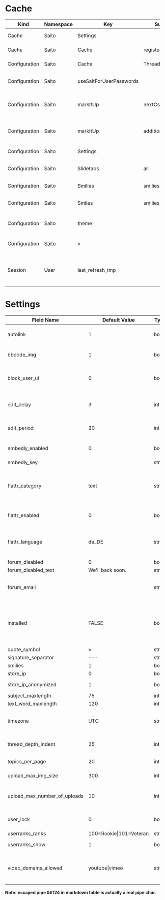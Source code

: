 Cache
=====

Kind 	| Namespace	| Key 			| Subkey			| Type 	| Comment
-----	| ---------	| ----			| -------			| ----	| -------
Cache | Saito 		| Settings 	| 						| 	| Siehe Configuration
Cache | Saito 		| Cache 		| registerGc 	| timestamp 	| timestamp of last registerGc
Configuration 	| Saito 	| Cache 	| Thread 	| bool 	| if true use thread cache
Configuration 	| Saito 	| useSaltForUserPasswords	| 	| bool 	| unsalted md5 mode for user passwords
Configuration 	| Saito		| markItUp	| nextCssId	| int 	| next CSS-ID for button in the markItUp-CSS
Configuration		| Saito		| markItUp 	| additionalButtons	| array 	| Additional buttons shown in the markItUpEditor
Configuration 	| Saito 	| Settings 	| 	| array 	| Array with App Settings
Configuration 	| Saito 	| Slidetabs 	| all 	| array 	| names of all installed slidetabs
Configuration 	| Saito 	| Smilies 	| smilies_all 	| array 	| Smilies from `smilies` table
Configuration 	| Saito 	| Smlies 	| smilies_all_html	| array 	| Html-formatierte Smilies	
Configuration 	| Saito 	| theme 	| 	| string	| theme name; default ist "default"
Configuration 	| Saito 	| v 	| 	| string	| internal revision number
Session 	| User 	| last_refresh_tmp 	| 	| integer	| Speichert letzten Session Login für Mark as Read


Settings
========


Field Name 	| Default Value 	| Type 	| Comment 
---------- 	| -------------	| ----- 	| -------
autolink 						| 1 	  | bool 	  | Try to autolink URLs in bbcode
bbcode_img 					| 1 	  | bool 	  | Multimedia in BBCode anzeigen
block_user_ui       | 0     | bool    | Allow Moderators to block users
edit_delay 					| 3 	  | int 	  | time in min. for edit without notice
edit_period 				| 20 	  | int 	  | time in min. for edit with notice
embedly_enabled     | 0     | bool    | Enable embedly support
embedly_key         |       | string  |
flattr_category 		| text  | string	| category tag used by flattr for entries. see flattr.com for available categories
flattr_enabled 			| 0 	  | bool 	  | enables flattr usage for users
flattr_language 		| de_DE | string	| language tag used by flattr for entries. see flattr.com for codes
forum_disabled 			| 0 	  | bool 	  | |
forum_disabled_text | We'll back soon.	| string	| 
forum_email 				| 	| string	| forum email address (admin contact)
installed 					| FALSE	| bool 		| true if installer has run and forum is installed; set in bootstrap.php
quote_symbol 	| » 	| string	| 
signature_separator 	| --- 	| string	| 
smilies 	| 1 	| bool 	| Use Smilies
store_ip            | 0   | bool  | Store user IPs
store_ip_anonymized | 1   | bool  | Store IPs anonymized
subject_maxlength 	| 75 	| int 	| 
text_word_maxlength | 120 	| int 	|
timezone						| UTC		| string | default time zone for showing time value
thread_depth_indent 	| 25 	| int 	| max indent level in index view 
topics_per_page	| 20 	| int 	| # of topic on index page 
upload_max_img_size 	| 300 	| int 	| Max. upload size in kB 
upload_max_number_of_uploads 	| 10 	| int 	| Max uploads per User. 0 menas no limit 
user_lock 	| 0 	| bool 	| user is not allowed to login 
userranks_ranks	| 100=Rookie&#124;101=Veteran	| string	|
userranks_show 	| 1 	| bool 	| use user-ranks
video_domains_allowed 	| youtube&#124;vimeo 	| string	| separated list with allowed flash domains. '*' allows all.	

**Note: escaped pipe &#124 in markdown table is actually a real pipe char.**







